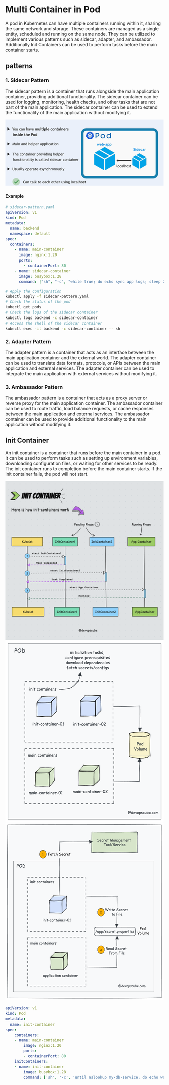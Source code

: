 # Multi Container in Pod

A pod in Kubernetes can have multiple containers running within it, sharing the same network and storage. These containers are managed as a single entity, scheduled and running on the same node. They can be utilized to implement various patterns such as sidecar, adapter, and ambassador. Additionally Init Containers can be used to perform tasks before the main container starts.

## patterns

### 1. Sidecar Pattern

The sidecar pattern is a container that runs alongside the main application container, providing additional functionality. The sidecar container can be used for logging, monitoring, health checks, and other tasks that are not part of the main application. The sidecar container can be used to extend the functionality of the main application without modifying it.

![alt text](images/sidecar-container.png)

#### Example

```yaml
# sidecar-pattern.yaml
apiVersion: v1
kind: Pod
metadata:
  name: backend
  namespace: default
spec:
  containers:
    - name: main-container
      image: nginx:1.20
      ports:
        - containerPort: 80
    - name: sidecar-container
      image: busybox:1.28
      command: ["sh", "-c", "while true; do echo sync app logs; sleep 20; done"]
```

```bash
# Apply the configuration
kubectl apply -f sidecar-pattern.yaml
# Check the status of the pod
kubectl get pods
# Check the logs of the sidecar container
kubectl logs backend -c sidecar-container
# Access the shell of the sidecar container
kubectl exec -it backend -c sidecar-container -- sh
```

### 2. Adapter Pattern

The adapter pattern is a container that acts as an interface between the main application container and the external world. The adapter container can be used to translate data formats, protocols, or APIs between the main application and external services. The adapter container can be used to integrate the main application with external services without modifying it.

### 3. Ambassador Pattern

The ambassador pattern is a container that acts as a proxy server or reverse proxy for the main application container. The ambassador container can be used to route traffic, load balance requests, or cache responses between the main application and external services. The ambassador container can be used to provide additional functionality to the main application without modifying it.

## Init Container

An init container is a container that runs before the main container in a pod. It can be used to perform tasks such as setting up environment variables, downloading configuration files, or waiting for other services to be ready. The init container runs to completion before the main container starts. If the init container fails, the pod will not start.

![alt text](images/init-container-1.gif)
![alt text](images/init-container-2.png)
![alt text](images/init-container-3.png)

```yaml
apiVersion: v1
kind: Pod
metadata:
  name: init-container
spec:
    containers:
    - name: main-container
        image: nginx:1.20
        ports:
        - containerPort: 80
    initContainers:
    - name: init-container
        image: busybox:1.28
        command: ['sh', '-c', 'until nslookup my-db-service; do echo waiting for my-db-service; sleep 4; done']
```
